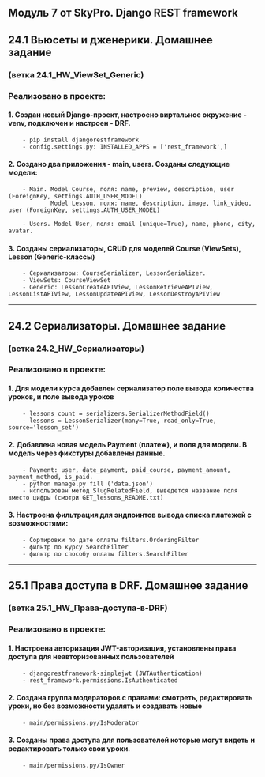 ## Модуль 7 от SkyPro. Django REST framework

## 24.1 Вьюсеты и дженерики. Домашнее задание 
### (ветка 24.1_HW_ViewSet_Generic)

### Реализовано в проекте:

#### 1. Создан новый Django-проект, настроено виртальное окружение - venv, подключен и настроен - DRF.
        - pip install djangorestframework
        - config.settings.py: INSTALLED_APPS = ['rest_framework',]

#### 2. Создано два приложения - main, users. Созданы следующие модели:
        - Main. Model Course, поля: name, preview, description, user (ForeignKey, settings.AUTH_USER_MODEL)
                Model Lesson, поля: name, description, image, link_video, user (ForeignKey, settings.AUTH_USER_MODEL)

        - Users. Model User, поля: email (unique=True), name, phone, city, avatar.

#### 3. Созданы сериализаторы, CRUD для моделей Course (ViewSets), Lesson (Generic-классы)
        - Сериализаторы: CourseSerializer, LessonSerializer.
        - ViewSets: CourseViewSet
        - Generic: LessonCreateAPIView, LessonRetrieveAPIView, LessonListAPIView, LessonUpdateAPIView, LessonDestroyAPIView

________________________________________________________________________________________________________________________

## 24.2 Сериализаторы. Домашнее задание 
### (ветка 24.2_HW_Сериализаторы)

### Реализовано в проекте:

#### 1. Для модели курса добавлен сериализатор поле вывода количества уроков, и поле вывода уроков
        - lessons_count = serializers.SerializerMethodField()
        - lessons = LessonSerializer(many=True, read_only=True, source='lesson_set')

#### 2. Добавлена новая модель Payment (платеж), и поля для модели. В модель через фикстуры добавлены данные.
        - Payment: user, date_payment, paid_course, payment_amount, payment_method, is_paid.
        - python manage.py fill ('data.json')
        - использован метод SlugRelatedField, выведется название поля вместо цифры (смотри GET_lessons_README.txt)

#### 3. Настроена фильтрация для эндпоинтов вывода списка платежей с возможностями:
        - Сортировки по дате оплаты filters.OrderingFilter
        - фильтр по курсу SearchFilter
        - фильтр по способу оплаты filters.SearchFilter

_____________________________________________________________________________________________________________________

## 25.1 Права доступа в DRF. Домашнее задание 
### (ветка 25.1_HW_Права-доступа-в-DRF)

### Реализовано в проекте:

#### 1. Настроена авторизация JWT-авторизация, установлены права доступа для неавторизованных пользователей
        - djangorestframework-simplejwt (JWTAuthentication)
        - rest_framework.permissions.IsAuthenticated

#### 2. Создана группа модераторов с правами: смотреть, редактировать уроки, но без возможности удалять и создавать новые
        - main/permissions.py/IsModerator

#### 3. Созданы права доступа для пользователей которые могут видеть и редактировать только свои уроки.
        - main/permissions.py/IsOwner
